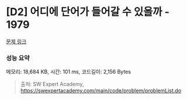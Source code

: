 # [D2] 어디에 단어가 들어갈 수 있을까 - 1979 

[문제 링크](https://swexpertacademy.com/main/code/problem/problemDetail.do?contestProbId=AV5PuPq6AaQDFAUq) 

### 성능 요약

메모리: 18,684 KB, 시간: 101 ms, 코드길이: 2,156 Bytes



> 출처: SW Expert Academy, https://swexpertacademy.com/main/code/problem/problemList.do